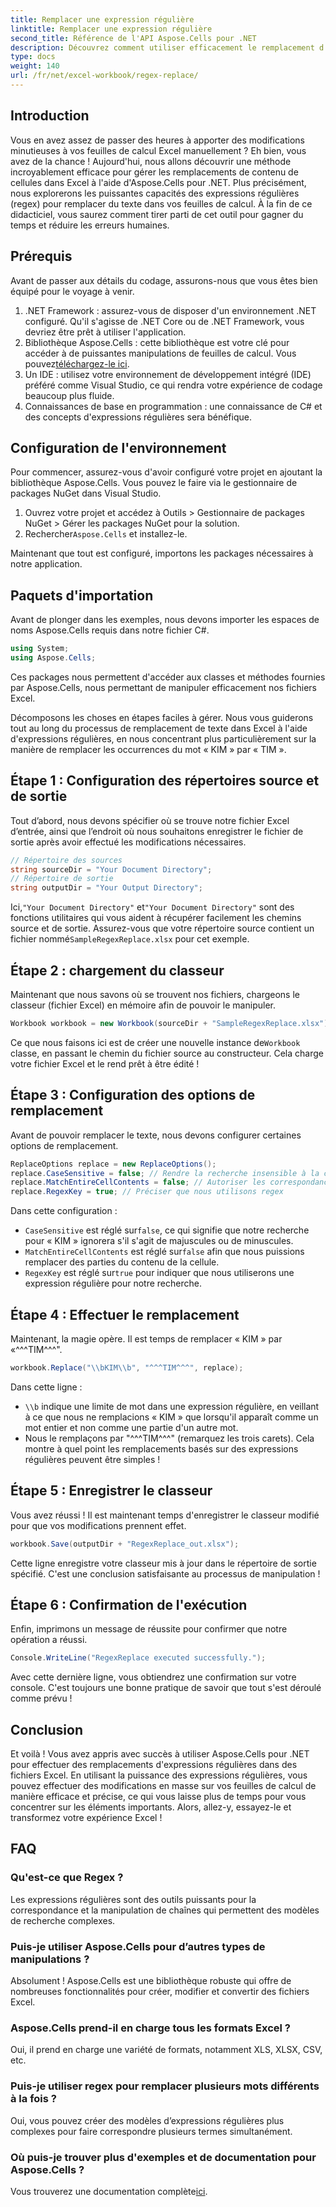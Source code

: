 ```yaml
---
title: Remplacer une expression régulière
linktitle: Remplacer une expression régulière
second_title: Référence de l'API Aspose.Cells pour .NET
description: Découvrez comment utiliser efficacement le remplacement d'expressions régulières dans Excel avec Aspose.Cells pour .NET. Améliorez la productivité et la précision de vos tâches de feuille de calcul.
type: docs
weight: 140
url: /fr/net/excel-workbook/regex-replace/
---
```

## Introduction

Vous en avez assez de passer des heures à apporter des modifications minutieuses à vos feuilles de calcul Excel manuellement ? Eh bien, vous avez de la chance ! Aujourd'hui, nous allons découvrir une méthode incroyablement efficace pour gérer les remplacements de contenu de cellules dans Excel à l'aide d'Aspose.Cells pour .NET. Plus précisément, nous explorerons les puissantes capacités des expressions régulières (regex) pour remplacer du texte dans vos feuilles de calcul. À la fin de ce didacticiel, vous saurez comment tirer parti de cet outil pour gagner du temps et réduire les erreurs humaines.

## Prérequis

Avant de passer aux détails du codage, assurons-nous que vous êtes bien équipé pour le voyage à venir.

1. .NET Framework : assurez-vous de disposer d'un environnement .NET configuré. Qu'il s'agisse de .NET Core ou de .NET Framework, vous devriez être prêt à utiliser l'application.
2. Bibliothèque Aspose.Cells : cette bibliothèque est votre clé pour accéder à de puissantes manipulations de feuilles de calcul. Vous pouvez[téléchargez-le ici](https://releases.aspose.com/cells/net/).
3. Un IDE : utilisez votre environnement de développement intégré (IDE) préféré comme Visual Studio, ce qui rendra votre expérience de codage beaucoup plus fluide.
4. Connaissances de base en programmation : une connaissance de C# et des concepts d'expressions régulières sera bénéfique.

## Configuration de l'environnement

Pour commencer, assurez-vous d'avoir configuré votre projet en ajoutant la bibliothèque Aspose.Cells. Vous pouvez le faire via le gestionnaire de packages NuGet dans Visual Studio.

1. Ouvrez votre projet et accédez à Outils > Gestionnaire de packages NuGet > Gérer les packages NuGet pour la solution.
2.  Rechercher`Aspose.Cells` et installez-le.

Maintenant que tout est configuré, importons les packages nécessaires à notre application.

## Paquets d'importation

Avant de plonger dans les exemples, nous devons importer les espaces de noms Aspose.Cells requis dans notre fichier C#.

```csharp
using System;
using Aspose.Cells;
```

Ces packages nous permettent d'accéder aux classes et méthodes fournies par Aspose.Cells, nous permettant de manipuler efficacement nos fichiers Excel.

Décomposons les choses en étapes faciles à gérer. Nous vous guiderons tout au long du processus de remplacement de texte dans Excel à l'aide d'expressions régulières, en nous concentrant plus particulièrement sur la manière de remplacer les occurrences du mot « KIM » par « TIM ».

## Étape 1 : Configuration des répertoires source et de sortie

Tout d’abord, nous devons spécifier où se trouve notre fichier Excel d’entrée, ainsi que l’endroit où nous souhaitons enregistrer le fichier de sortie après avoir effectué les modifications nécessaires.

```csharp
// Répertoire des sources
string sourceDir = "Your Document Directory";
// Répertoire de sortie
string outputDir = "Your Output Directory";
```

 Ici,`"Your Document Directory"` et`"Your Document Directory"` sont des fonctions utilitaires qui vous aident à récupérer facilement les chemins source et de sortie. Assurez-vous que votre répertoire source contient un fichier nommé`SampleRegexReplace.xlsx` pour cet exemple.

## Étape 2 : chargement du classeur

Maintenant que nous savons où se trouvent nos fichiers, chargeons le classeur (fichier Excel) en mémoire afin de pouvoir le manipuler.

```csharp
Workbook workbook = new Workbook(sourceDir + "SampleRegexReplace.xlsx");
```

 Ce que nous faisons ici est de créer une nouvelle instance de`Workbook` classe, en passant le chemin du fichier source au constructeur. Cela charge votre fichier Excel et le rend prêt à être édité !

## Étape 3 : Configuration des options de remplacement

Avant de pouvoir remplacer le texte, nous devons configurer certaines options de remplacement.

```csharp
ReplaceOptions replace = new ReplaceOptions();
replace.CaseSensitive = false; // Rendre la recherche insensible à la casse
replace.MatchEntireCellContents = false; // Autoriser les correspondances partielles
replace.RegexKey = true; // Préciser que nous utilisons regex
```

Dans cette configuration :
- `CaseSensitive` est réglé sur`false`, ce qui signifie que notre recherche pour « KIM » ignorera s'il s'agit de majuscules ou de minuscules.
- `MatchEntireCellContents` est réglé sur`false` afin que nous puissions remplacer des parties du contenu de la cellule.
- `RegexKey` est réglé sur`true` pour indiquer que nous utiliserons une expression régulière pour notre recherche.

## Étape 4 : Effectuer le remplacement

Maintenant, la magie opère. Il est temps de remplacer « KIM » par «^^^TIM^^^".

```csharp
workbook.Replace("\\bKIM\\b", "^^^TIM^^^", replace);
```

Dans cette ligne :
- `\\b` indique une limite de mot dans une expression régulière, en veillant à ce que nous ne remplacions « KIM » que lorsqu'il apparaît comme un mot entier et non comme une partie d'un autre mot.
- Nous le remplaçons par "^^^TIM^^^" (remarquez les trois carets). Cela montre à quel point les remplacements basés sur des expressions régulières peuvent être simples !

## Étape 5 : Enregistrer le classeur

Vous avez réussi ! Il est maintenant temps d'enregistrer le classeur modifié pour que vos modifications prennent effet.

```csharp
workbook.Save(outputDir + "RegexReplace_out.xlsx");
```

Cette ligne enregistre votre classeur mis à jour dans le répertoire de sortie spécifié. C'est une conclusion satisfaisante au processus de manipulation !

## Étape 6 : Confirmation de l'exécution

Enfin, imprimons un message de réussite pour confirmer que notre opération a réussi.

```csharp
Console.WriteLine("RegexReplace executed successfully.");
```

Avec cette dernière ligne, vous obtiendrez une confirmation sur votre console. C'est toujours une bonne pratique de savoir que tout s'est déroulé comme prévu !

## Conclusion

Et voilà ! Vous avez appris avec succès à utiliser Aspose.Cells pour .NET pour effectuer des remplacements d'expressions régulières dans des fichiers Excel. En utilisant la puissance des expressions régulières, vous pouvez effectuer des modifications en masse sur vos feuilles de calcul de manière efficace et précise, ce qui vous laisse plus de temps pour vous concentrer sur les éléments importants. Alors, allez-y, essayez-le et transformez votre expérience Excel !

## FAQ 

### Qu'est-ce que Regex ?  
Les expressions régulières sont des outils puissants pour la correspondance et la manipulation de chaînes qui permettent des modèles de recherche complexes.

### Puis-je utiliser Aspose.Cells pour d’autres types de manipulations ?  
Absolument ! Aspose.Cells est une bibliothèque robuste qui offre de nombreuses fonctionnalités pour créer, modifier et convertir des fichiers Excel.

### Aspose.Cells prend-il en charge tous les formats Excel ?  
Oui, il prend en charge une variété de formats, notamment XLS, XLSX, CSV, etc.

### Puis-je utiliser regex pour remplacer plusieurs mots différents à la fois ?  
Oui, vous pouvez créer des modèles d’expressions régulières plus complexes pour faire correspondre plusieurs termes simultanément.

### Où puis-je trouver plus d'exemples et de documentation pour Aspose.Cells ?  
Vous trouverez une documentation complète[ici](https://reference.aspose.com/cells/net/).